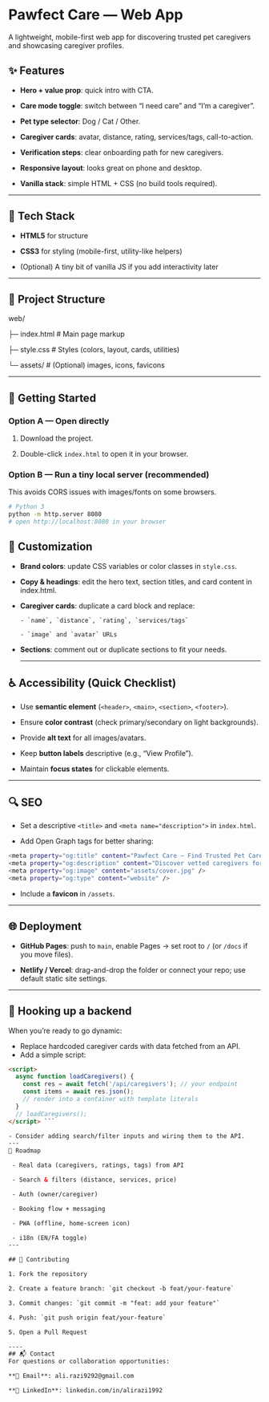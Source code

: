 # Pawfect Care — Web App

A lightweight, mobile-first web app for discovering trusted pet caregivers and showcasing caregiver profiles.

## ✨ Features

- **Hero + value prop**: quick intro with CTA.

- **Care mode toggle**: switch between “I need care” and “I’m a caregiver”.

- **Pet type selector**: Dog / Cat / Other.

- **Caregiver cards**: avatar, distance, rating, services/tags, call-to-action.

- **Verification steps**: clear onboarding path for new caregivers.

- **Responsive layout**: looks great on phone and desktop.

- **Vanilla stack**: simple HTML + CSS (no build tools required).

---
## 🧱 Tech Stack

- **HTML5** for structure

- **CSS3** for styling (mobile-first, utility-like helpers)

- (Optional) A tiny bit of vanilla JS if you add interactivity later

----

## 📁 Project Structure

web/

├─ index.html         # Main page markup

├─ style.css          # Styles (colors, layout, cards, utilities)

└─ assets/            # (Optional) images, icons, favicons

----
## 🚀 Getting Started

### **Option A — Open directly**

1. Download the project.

2. Double-click `index.html` to open it in your browser.

### **Option B — Run a tiny local server (recommended)**

This avoids CORS issues with images/fonts on some browsers.
```bash
# Python 3
python -m http.server 8080
# open http://localhost:8080 in your browser
```
## 🎨 Customization

- **Brand colors**: update CSS variables or color classes in `style.css`.

- **Copy & headings**: edit the hero text, section titles, and card content in index.html.

- **Caregiver cards**: duplicate a card block and replace:

      - `name`, `distance`, `rating`, `services/tags`

      - `image` and `avatar` URLs

- **Sections**: comment out or duplicate sections to fit your needs.

  ---

## ♿ Accessibility (Quick Checklist)

- Use **semantic element** (`<header>`, `<main>`, `<section>`, `<footer>`).

- Ensure **color contrast** (check primary/secondary on light backgrounds).

- Provide **alt text** for all images/avatars.

- Keep **button labels** descriptive (e.g., “View Profile”).

- Maintain **focus states** for clickable elements.

---

## 🔍 SEO

- Set a descriptive `<title>` and `<meta name="description">` in `index.html`.

- Add Open Graph tags for better sharing:
```bash
<meta property="og:title" content="Pawfect Care – Find Trusted Pet Caregivers" />
<meta property="og:description" content="Discover vetted caregivers for dogs, cats, and more." />
<meta property="og:image" content="assets/cover.jpg" />
<meta property="og:type" content="website" />
```
 - Include a **favicon** in `/assets`.
----

## 🌐 Deployment

- **GitHub Pages**: push to `main`, enable Pages → set root to `/` (or `/docs` if you move files).

- **Netlify / Vercel**: drag-and-drop the folder or connect your repo; use default static site settings.

---

## 🔌 Hooking up a backend 

When you’re ready to go dynamic:

- Replace hardcoded caregiver cards with data fetched from an API.  
- Add a simple script:

```html
<script>
  async function loadCaregivers() {
    const res = await fetch('/api/caregivers'); // your endpoint
    const items = await res.json();
    // render into a container with template literals
  }
  // loadCaregivers();
</script> ```

- Consider adding search/filter inputs and wiring them to the API.
---
🧭 Roadmap

 - Real data (caregivers, ratings, tags) from API

 - Search & filters (distance, services, price)

 - Auth (owner/caregiver)

 - Booking flow + messaging

 - PWA (offline, home-screen icon)

 - i18n (EN/FA toggle)
---

## 🤝 Contributing

1. Fork the repository

2. Create a feature branch: `git checkout -b feat/your-feature`

3. Commit changes: `git commit -m "feat: add your feature"`

4. Push: `git push origin feat/your-feature`

5. Open a Pull Request

----
## 📬 Contact
For questions or collaboration opportunities:

**📧 Email**: ali.razi9292@gmail.com

**🔗 LinkedIn**: linkedin.com/in/alirazi1992
